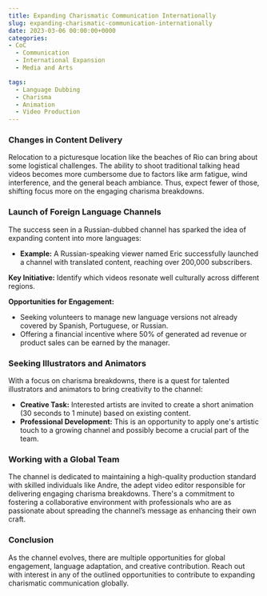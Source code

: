 ```yaml
---
title: Expanding Charismatic Communication Internationally
slug: expanding-charismatic-communication-internationally
date: 2023-03-06 00:00:00+0000
categories:
- CoC
  - Communication
  - International Expansion
  - Media and Arts

tags:
  - Language Dubbing
  - Charisma
  - Animation
  - Video Production
---
```


### Changes in Content Delivery

Relocation to a picturesque location like the beaches of Rio can bring about some logistical challenges. The ability to shoot traditional talking head videos becomes more cumbersome due to factors like arm fatigue, wind interference, and the general beach ambiance. Thus, expect fewer of those, shifting focus more on the engaging charisma breakdowns.

### Launch of Foreign Language Channels

The success seen in a Russian-dubbed channel has sparked the idea of expanding content into more languages:

- **Example:** A Russian-speaking viewer named Eric successfully launched a channel with translated content, reaching over 200,000 subscribers.

**Key Initiative:** Identify which videos resonate well culturally across different regions.

**Opportunities for Engagement:**

- Seeking volunteers to manage new language versions not already covered by Spanish, Portuguese, or Russian.
- Offering a financial incentive where 50% of generated ad revenue or product sales can be earned by the manager.

### Seeking Illustrators and Animators

With a focus on charisma breakdowns, there is a quest for talented illustrators and animators to bring creativity to the channel:

- **Creative Task:** Interested artists are invited to create a short animation (30 seconds to 1 minute) based on existing content.
- **Professional Development:** This is an opportunity to apply one's artistic touch to a growing channel and possibly become a crucial part of the team.

### Working with a Global Team

The channel is dedicated to maintaining a high-quality production standard with skilled individuals like Andre, the adept video editor responsible for delivering engaging charisma breakdowns. There's a commitment to fostering a collaborative environment with professionals who are as passionate about spreading the channel’s message as enhancing their own craft.

### Conclusion

As the channel evolves, there are multiple opportunities for global engagement, language adaptation, and creative contribution. Reach out with interest in any of the outlined opportunities to contribute to expanding charismatic communication globally.
